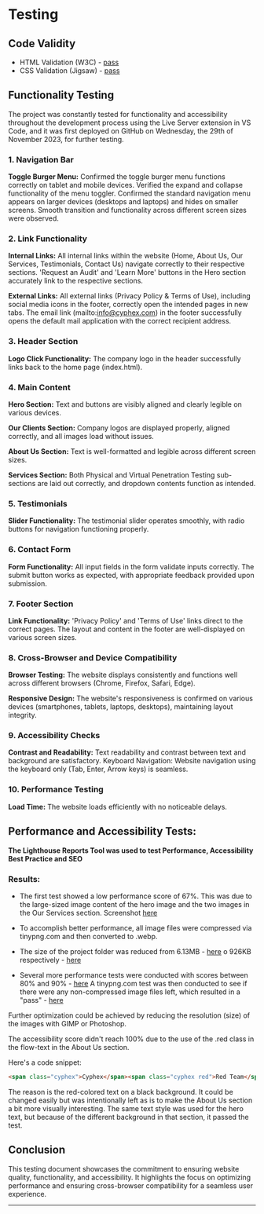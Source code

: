 # Testing

## Code Validity
- HTML Validation (W3C) - [pass](https://validator.w3.org/check?uri=https://parabytes.github.io/Portfolio_Project-1.2_html-css/)
- CSS Validation (Jigsaw) - [pass](https://jigsaw.w3.org/css-validator/validator?uri=https://parabytes.github.io/Portfolio_Project-1.2_html-css/)

## Functionality Testing

The project was constantly tested for functionality and accessibility throughout the development process using the Live Server extension in VS Code, and it was first deployed on GitHub on Wednesday, the 29th of November 2023, for further testing.

### 1. Navigation Bar
**Toggle Burger Menu:**
Confirmed the toggle burger menu functions correctly on tablet and mobile devices.
Verified the expand and collapse functionality of the menu toggler.
Confirmed the standard navigation menu appears on larger devices (desktops and laptops) and hides on smaller screens.
Smooth transition and functionality across different screen sizes were observed.

### 2. Link Functionality
**Internal Links:**
All internal links within the website (Home, About Us, Our Services, Testimonials, Contact Us) navigate correctly to their respective sections.
'Request an Audit' and 'Learn More' buttons in the Hero section accurately link to the respective sections.

**External Links:**
All external links (Privacy Policy & Terms of Use), including social media icons in the footer, correctly open the intended pages in new tabs.
The email link (mailto:info@cyphex.com) in the footer successfully opens the default mail application with the correct recipient address.

### 3. Header Section

**Logo Click Functionality:**
The company logo in the header successfully links back to the home page (index.html).

### 4. Main Content

**Hero Section:**
Text and buttons are visibly aligned and clearly legible on various devices.

**Our Clients Section:**
Company logos are displayed properly, aligned correctly, and all images load without issues.

**About Us Section:**
Text is well-formatted and legible across different screen sizes.

**Services Section:**
Both Physical and Virtual Penetration Testing sub-sections are laid out correctly, and dropdown contents function as intended.

### 5. Testimonials

**Slider Functionality:**
The testimonial slider operates smoothly, with radio buttons for navigation functioning properly.

### 6. Contact Form

**Form Functionality:**
All input fields in the form validate inputs correctly.
The submit button works as expected, with appropriate feedback provided upon submission.

### 7. Footer Section

**Link Functionality:**
'Privacy Policy' and 'Terms of Use' links direct to the correct pages.
The layout and content in the footer are well-displayed on various screen sizes.

### 8. Cross-Browser and Device Compatibility
**Browser Testing:**
The website displays consistently and functions well across different browsers (Chrome, Firefox, Safari, Edge).

**Responsive Design:**
The website's responsiveness is confirmed on various devices (smartphones, tablets, laptops, desktops), maintaining layout integrity.

### 9. Accessibility Checks
**Contrast and Readability:**
Text readability and contrast between text and background are satisfactory.
Keyboard Navigation:
Website navigation using the keyboard only (Tab, Enter, Arrow keys) is seamless.

### 10. Performance Testing
**Load Time:**
The website loads efficiently with no noticeable delays.


## Performance and Accessibility Tests:

**The Lighthouse Reports Tool was used to test Performance, Accessibility Best Practice and SEO**


### Results:

- The first test showed a low performance score of 67%. This was due to the large-sized image content of the hero image and the two images in the Our Services section. Screenshot [here](presentation/performance_before.png)

- To accomplish better performance, all image files were compressed via tinypng.com and then converted to .webp.
- The size of the project folder was reduced from 6.13MB - [here](presentation/uncompressed_img.png)
o 926KB respectively - [here](presentation/compressed_img.png)
- Several more performance tests were conducted with scores between 80% and 90% - [here](presentation/performance_after.png)
A tinypng.com test was then conducted to see if there were any non-compressed image files left, which resulted in a "pass" - [here](presentation/tinypng2.png)

Further optimization could be achieved by reducing the resolution (size) of the images with GIMP or Photoshop.

The accessibility score didn't reach 100% due to the use of the .red class in the flow-text in the About Us section.

Here's a code snippet:

```html
<span class="cyphex">Cyphex</span><span class="cyphex red">Red Team</span>(<span class="cyphex red">CRT</span>)
```

The reason is the red-colored text on a black background. It could be changed easily but was intentionally left as is to make the About Us section a bit more visually interesting. The same text style was used for the hero text, but because of the different background in that section, it passed the test.

## Conclusion

This testing document showcases the commitment to ensuring website quality, functionality, and accessibility. It highlights the focus on optimizing performance and ensuring cross-browser compatibility for a seamless user experience. 

---
